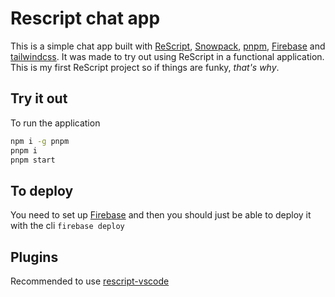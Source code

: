 # Rescript chat app
This is a simple chat app built with [ReScript](https://rescript-lang.org/), [Snowpack](https://www.snowpack.dev/), [pnpm](https://pnpm.js.org/), [Firebase](https://firebase.google.com/firebase-and-gcp) and [tailwindcss](https://tailwindcss.com/). It was made to try out using ReScript in a functional application. This is my first ReScript project so if things are funky, _that's why_.

## Try it out
To run the application

```bash
npm i -g pnpm
pnpm i
pnpm start
```

## To deploy
You need to set up [Firebase](https://firebase.google.com/firebase-and-gcp) and then you should just be able to deploy it with the cli `firebase deploy`

## Plugins
Recommended to use [rescript-vscode](https://marketplace.visualstudio.com/items?itemName=chenglou92.rescript-vscode)